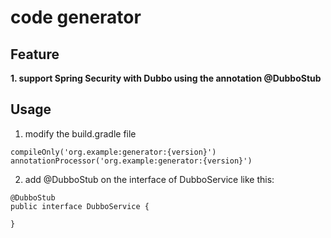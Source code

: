 # code generator

## Feature

**1. support Spring Security with Dubbo using the annotation @DubboStub**


## Usage

1. modify the build.gradle file

```
compileOnly('org.example:generator:{version}')
annotationProcessor('org.example:generator:{version}')
```

2. add @DubboStub on the interface of DubboService like this:

```
@DubboStub
public interface DubboService {

}
```